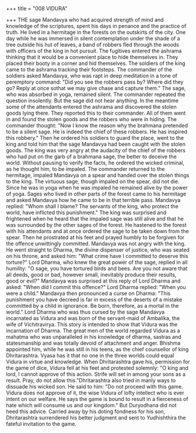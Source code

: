 +++
title = "008 VIDURA"

+++
THE sage Mandavya who had acquired
strength of mind and knowledge of the
scriptures, spent his days in penance and
the practice of truth.
He lived in a hermitage in the forests on
the outskirts of the city. One day while he
was immersed in silent contemplation
under the shade of a tree outside his hut of
leaves, a band of robbers fled through the
woods with officers of the king in hot
pursuit.
The fugitives entered the ashrama
thinking that it would be a convenient
place to hide themselves in. They placed
their booty in a corner and hid themselves.
The soldiers of the king came to the
ashrama tracking their footsteps.
The commander of the soldiers asked
Mandavya, who was rapt in deep
meditation in a tone of peremptory
command: "Did you see the robbers pass
by? Where did they go? Reply at once sothat we may give chase and capture
them."
The sage, who was absorbed in yoga,
remained silent. The commander repeated
the question insolently. But the sage did
not hear anything. In the meantime some
of the attendants entered the ashrama and
discovered the stolen goods lying there.
They reported this to their commander.
All of them went in and found the stolen
goods and the robbers who were in hiding.
The commander thought: "Now I know
the reason why the brahmana pretended to
be a silent sage. He is indeed the chief of
these robbers. He has inspired this
robbery." Then he ordered his soldiers to
guard the place, went to the king and told
him that the sage Mandavya had been
caught with the stolen goods.
The king was very angry at the audacity
of the chief of the robbers who had put on
the garb of a brahmana sage, the better to
deceive the world. Without pausing to
verify the facts, he ordered the wicked
criminal, as he thought him, to be
impaled.
The
commander
returned
to
the
hermitage, impaled Mandavya on a spear
and handed over the stolen things to the
king.
The virtuous sage, though impaled on the
spear, did not die. Since he was in yoga
when he was impaled he remained alive
by the power of yoga. Sages who lived in
other parts of the forest came to his
hermitage and asked Mandavya how he
came to be in that terrible pass.
Mandavya replied: "Whom shall I blame?
The servants of the king, who protect the
world, have inflicted this punishment."
The king was surprised and frightened
when he heard that the impaled sage was
still alive and that he was surrounded by
the other sages of the forest. He hastened
to the forest with his attendants and at
once ordered the sage to be taken down
from the spear. Then he prostrated at his
feet and prayed humbly to be forgiven for
the offence unwittingly committed.
Mandavya was not angry with the king.
He went straight to Dharma, the divine
dispenser of justice, who was seated on
his throne, and asked him: "What crime
have I committed to deserve this torture?"
Lord Dharma, who knew the great power
of the sage, replied in all humility: "O
sage, you have tortured birds and bees.
Are you not aware that all deeds, good or
bad, however small, inevitably produce
their results, good or evil?"
Mandavya was surprised at this reply of
Lord Dharma and asked: "When did I
commit this offence?"
Lord Dharma replied: "When you were a
child."
Mandavya then pronounced a curse on
Dharma: "This punishment you have
decreed is far in excess of the deserts of a
mistake committed by a child in
ignorance. Be born, therefore, as a mortal
in the world."
Lord Dharma who was thus cursed by the
sage Mandavya incarnated as Vidura and
was born of the servant-maid of
Ambalika, the wife of Vichitravirya.
This story is intended to show that Vidura
was the incarnation of Dharma. The great
men of the world regarded Vidura as a
mahatma who was unparalleled in his
knowledge of dharma, sastras and
statesmanship and was totally devoid of
attachment and anger. Bhishma appointed
him, while he was still in his teens, as the
chief counsellor of king Dhritarashtra.
Vyasa has it that no one in the three
worlds could equal Vidura in virtue and
knowledge. When Dhritarashtra gave his,
permission for the game of dice, Vidura
fell at his feet and protested solemnly: "O
king and lord, I cannot approve of this
action. Strife will set in among your sons
as a result. Pray, do not allow this."Dhritarashtra also tried in manly ways to
dissuade his wicked son. He said to him:
"Do not proceed with this game. Vidura
does not approve of it, the wise Vidura of
lofty intellect who is ever intent on our
welfare. He says the game is bound to
result in a fierceness of hate which will
consume us and our kingdom."
But Duryodhana did not heed this advice.
Carried away by his doting fondness for
his son, Dhritarashtra surrendered his
better judgment and sent to Yudhishthira
the fateful invitation to the game.